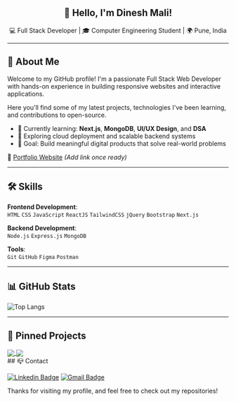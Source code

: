 <!-- Profile Header -->
<h2 align="center">👋 Hello, I'm Dinesh Mali!</h2>
<p align="center">💻 Full Stack Developer | 🎓 Computer Engineering Student | 🌍 Pune, India</p>

---

## 🚀 About Me

Welcome to my GitHub profile! I'm a passionate Full Stack Web Developer with hands-on experience in building responsive websites and interactive applications.

Here you'll find some of my latest projects, technologies I've been learning, and contributions to open-source.

- 🌱 Currently learning: **Next.js**, **MongoDB**, **UI/UX Design**, and **DSA**
- 🧠 Exploring cloud deployment and scalable backend systems
- 🎯 Goal: Build meaningful digital products that solve real-world problems

🔗 [Portfolio Website](#) *(Add link once ready)*

---

## 🛠️ Skills

**Frontend Development**:  
`HTML` `CSS` `JavaScript` `ReactJS` `TailwindCSS` `jQuery` `Bootstrap` `Next.js`

**Backend Development**:  
`Node.js` `Express.js` `MongoDB`

**Tools**:  
`Git` `GitHub` `Figma` `Postman`

---

## 📊 GitHub Stats

![Top Langs](https://github-readme-stats.vercel.app/api/top-langs/?username=OFFICIALNITIN&layout=compact)


---

## 📌 Pinned Projects
<a href="https://github.com/Dmali1686/TO-DO-Application">
  <img align="center" src="https://github-readme-stats.vercel.app/api/pin/?username=Dmali1686&repo=TO-DO-Application&theme=buefy" />
</a>
<a href="https://github.com/Dmali1686/kanban-ui">
  <img align="center" src="https://github-readme-stats.vercel.app/api/pin/?username=Dmali1686&repo=kanban-ui&theme=buefy" />
</a>

<br />
## 📪 Contact

[![Linkedin Badge](https://img.shields.io/badge/-LinkedIn-blue?style=flat-square&logo=Linkedin&logoColor=white&link=https://www.linkedin.com/in/dinesh-mali-552570227/)](https://www.linkedin.com/in/dinesh-mali-552570227/)
[![Gmail Badge](https://img.shields.io/badge/-Gmail-c14438?style=flat-square&logo=Gmail&logoColor=white&link=mailto:dineshdattatraymali@gmail.com)](mailto:dineshdattatraymali@gmail.com)


Thanks for visiting my profile, and feel free to check out my repositories! 
